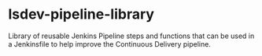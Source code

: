 # lsdev-pipeline-library
Library of reusable Jenkins Pipeline steps and functions that can be used in a Jenkinsfile to help improve the Continuous Delivery pipeline.
